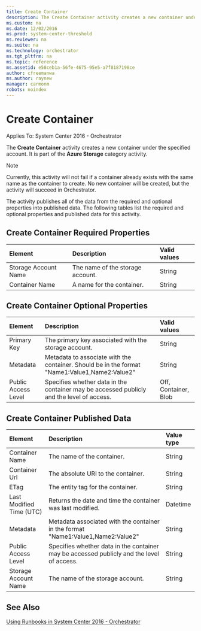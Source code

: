 ```yaml
---
title: Create Container
description: The Create Container activity creates a new container under the specified account.
ms.custom: na
ms.date: 12/02/2016
ms.prod: system-center-threshold
ms.reviewer: na
ms.suite: na
ms.technology: orchestrator
ms.tgt_pltfrm: na
ms.topic: reference
ms.assetid: e58ceb1a-56fe-4675-95e5-a7f8187198ce
author: cfreemanwa
ms.author: raynew
manager: carmonm
robots: noindex
---
```

# Create Container

Applies To: System Center 2016 - Orchestrator

The **Create Container** activity creates a new container under the specified account. It is part of the **Azure Storage** category activity.

>[!NOTE]
>Currently, this activity will not fail if a container already exists with the same name as the container to create. No new container will be created, but the activity will succeed in Orchestrator.

The activity publishes all of the data from the required and optional properties into published data. The following tables list the required and optional properties and published data for this activity.

## Create Container Required Properties

| **Element**   | **Description**   | **Valid values** |
|:---|:---|:---|
| Storage Account Name | The name of the storage account. | String   |
| Container Name   | A name for the container.   | String   |

## Create Container Optional Properties

| **Element**   | **Description**   | **Valid values**   |
|:---|:---|:---|
| Primary Key   | The primary key associated with the storage account.   | String   |
| Metadata   | Metadata to associate with the container. Should be in the format "Name1:Value1,Name2:Value2" | String   |
| Public Access Level | Specifies whether data in the container may be accessed publicly and the level of access.   | Off, Container, Blob |

## Create Container Published Data

| **Element**   | **Description**   | **Value type** |
|:---|:---|:---|
| Container Name   | The name of the container.   | String   |
| Container Url   | The absolute URI to the container.   | String   |
| ETag   | The entity tag for the container.   | String   |
| Last Modified Time (UTC) | Returns the date and time the container was last modified.   | Datetime   |
| Metadata   | Metadata associated with the container in the format "Name1:Value1,Name2:Value2"   | String   |
| Public Access Level   | Specifies whether data in the container may be accessed publicly and the level of access. | String   |
| Storage Account Name   | The name of the storage account.   | String   |

## See Also

[Using Runbooks in System Center 2016 - Orchestrator](https://technet.microsoft.com/en-us/library/hh403791.aspx)
